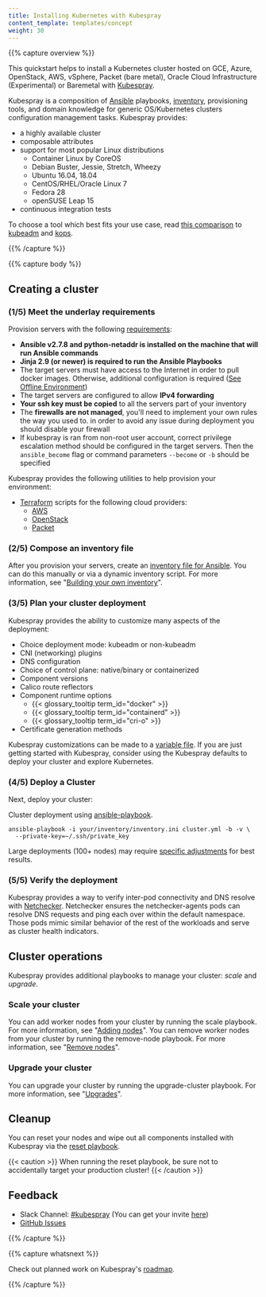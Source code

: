 ```yaml
---
title: Installing Kubernetes with Kubespray
content_template: templates/concept
weight: 30
---
```


{{% capture overview %}}

This quickstart helps to install a Kubernetes cluster hosted on GCE, Azure,
OpenStack, AWS, vSphere, Packet (bare metal), Oracle Cloud Infrastructure
(Experimental) or Baremetal with
[Kubespray](https://github.com/kubernetes-sigs/kubespray).

Kubespray is a composition of [Ansible](http://docs.ansible.com/) playbooks,
[inventory](https://github.com/kubernetes-sigs/kubespray/blob/master/docs/ansible.md),
provisioning tools, and domain knowledge for generic OS/Kubernetes clusters
configuration management tasks. Kubespray provides:

- a highly available cluster
- composable attributes
- support for most popular Linux distributions
  - Container Linux by CoreOS
  - Debian Buster, Jessie, Stretch, Wheezy
  - Ubuntu 16.04, 18.04
  - CentOS/RHEL/Oracle Linux 7
  - Fedora 28
  - openSUSE Leap 15
- continuous integration tests

To choose a tool which best fits your use case, read
[this comparison](https://github.com/kubernetes-sigs/kubespray/blob/master/docs/comparisons.md)
to [kubeadm](/docs/admin/kubeadm/) and [kops](../kops).

{{% /capture %}}

{{% capture body %}}

## Creating a cluster

### (1/5) Meet the underlay requirements

Provision servers with the following
[requirements](https://github.com/kubernetes-sigs/kubespray#requirements):

- **Ansible v2.7.8 and python-netaddr is installed on the machine that will run
  Ansible commands**
- **Jinja 2.9 (or newer) is required to run the Ansible Playbooks**
- The target servers must have access to the Internet in order to pull docker
  images. Otherwise, additional configuration is required
  ([See Offline Environment](https://github.com/kubernetes-sigs/kubespray/blob/master/docs/downloads.md#offline-environment))
- The target servers are configured to allow **IPv4 forwarding**
- **Your ssh key must be copied** to all the servers part of your inventory
- The **firewalls are not managed**, you'll need to implement your own rules the
  way you used to. in order to avoid any issue during deployment you should
  disable your firewall
- If kubespray is ran from non-root user account, correct privilege escalation
  method should be configured in the target servers. Then the `ansible_become`
  flag or command parameters `--become` or `-b` should be specified

Kubespray provides the following utilities to help provision your environment:

- [Terraform](https://www.terraform.io/) scripts for the following cloud
  providers:
  - [AWS](https://github.com/kubernetes-sigs/kubespray/tree/master/contrib/terraform/aws)
  - [OpenStack](https://github.com/kubernetes-sigs/kubespray/tree/master/contrib/terraform/openstack)
  - [Packet](https://github.com/kubernetes-sigs/kubespray/tree/master/contrib/terraform/packet)

### (2/5) Compose an inventory file

After you provision your servers, create an
[inventory file for Ansible](http://docs.ansible.com/ansible/intro_inventory.html).
You can do this manually or via a dynamic inventory script. For more
information, see
"[Building your own inventory](https://github.com/kubernetes-sigs/kubespray/blob/master/docs/getting-started.md#building-your-own-inventory)".

### (3/5) Plan your cluster deployment

Kubespray provides the ability to customize many aspects of the deployment:

- Choice deployment mode: kubeadm or non-kubeadm
- CNI (networking) plugins
- DNS configuration
- Choice of control plane: native/binary or containerized
- Component versions
- Calico route reflectors
- Component runtime options
  - {{< glossary_tooltip term_id="docker" >}}
  - {{< glossary_tooltip term_id="containerd" >}}
  - {{< glossary_tooltip term_id="cri-o" >}}
- Certificate generation methods

Kubespray customizations can be made to a
[variable file](http://docs.ansible.com/ansible/playbooks_variables.html). If
you are just getting started with Kubespray, consider using the Kubespray
defaults to deploy your cluster and explore Kubernetes.

### (4/5) Deploy a Cluster

Next, deploy your cluster:

Cluster deployment using
[ansible-playbook](https://github.com/kubernetes-sigs/kubespray/blob/master/docs/getting-started.md#starting-custom-deployment).

```shell
ansible-playbook -i your/inventory/inventory.ini cluster.yml -b -v \
  --private-key=~/.ssh/private_key
```

Large deployments (100+ nodes) may require
[specific adjustments](https://github.com/kubernetes-sigs/kubespray/blob/master/docs/large-deployments.md)
for best results.

### (5/5) Verify the deployment

Kubespray provides a way to verify inter-pod connectivity and DNS resolve with
[Netchecker](https://github.com/kubernetes-sigs/kubespray/blob/master/docs/netcheck.md).
Netchecker ensures the netchecker-agents pods can resolve DNS requests and ping
each over within the default namespace. Those pods mimic similar behavior of the
rest of the workloads and serve as cluster health indicators.

## Cluster operations

Kubespray provides additional playbooks to manage your cluster: _scale_ and
_upgrade_.

### Scale your cluster

You can add worker nodes from your cluster by running the scale playbook. For
more information, see
"[Adding nodes](https://github.com/kubernetes-sigs/kubespray/blob/master/docs/getting-started.md#adding-nodes)".
You can remove worker nodes from your cluster by running the remove-node
playbook. For more information, see
"[Remove nodes](https://github.com/kubernetes-sigs/kubespray/blob/master/docs/getting-started.md#remove-nodes)".

### Upgrade your cluster

You can upgrade your cluster by running the upgrade-cluster playbook. For more
information, see
"[Upgrades](https://github.com/kubernetes-sigs/kubespray/blob/master/docs/upgrades.md)".

## Cleanup

You can reset your nodes and wipe out all components installed with Kubespray
via the
[reset playbook](https://github.com/kubernetes-sigs/kubespray/blob/master/reset.yml).

{{< caution >}} When running the reset playbook, be sure not to accidentally
target your production cluster! {{< /caution >}}

## Feedback

- Slack Channel: [#kubespray](https://kubernetes.slack.com/messages/kubespray/)
  (You can get your invite [here](http://slack.k8s.io/))
- [GitHub Issues](https://github.com/kubernetes-sigs/kubespray/issues)

{{% /capture %}}

{{% capture whatsnext %}}

Check out planned work on Kubespray's
[roadmap](https://github.com/kubernetes-sigs/kubespray/blob/master/docs/roadmap.md).

{{% /capture %}}
